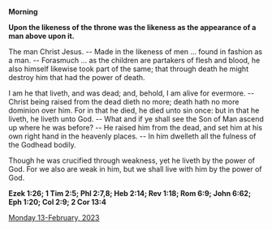 **Morning**

**Upon the likeness of the throne was the likeness as the appearance of a man above upon it.**
 
The man Christ Jesus. -- Made in the likeness of men ... found in fashion as a man. -- Forasmuch ... as the children are partakers of flesh and blood, he also himself likewise took part of the same; that through death he might destroy him that had the power of death.
 
I am he that liveth, and was dead; and, behold, I am alive for evermore. -- Christ being raised from the dead dieth no more; death hath no more dominion over him. For in that he died, he died unto sin once: but in that he liveth, he liveth unto God. -- What and if ye shall see the Son of Man ascend up where he was before? -- He raised him from the dead, and set him at his own right hand in the heavenly places. -- In him dwelleth all the fulness of the Godhead bodily.
 
Though he was crucified through weakness, yet he liveth by the power of God. For we also are weak in him, but we shall live with him by the power of God.  

**Ezek 1:26; 1 Tim 2:5; Phl 2:7,8; Heb 2:14; Rev 1:18; Rom 6:9; John 6:62; Eph 1:20; Col 2:9; 2 Cor 13:4**

[Monday 13-February, 2023](https://t.me/daily_light)
